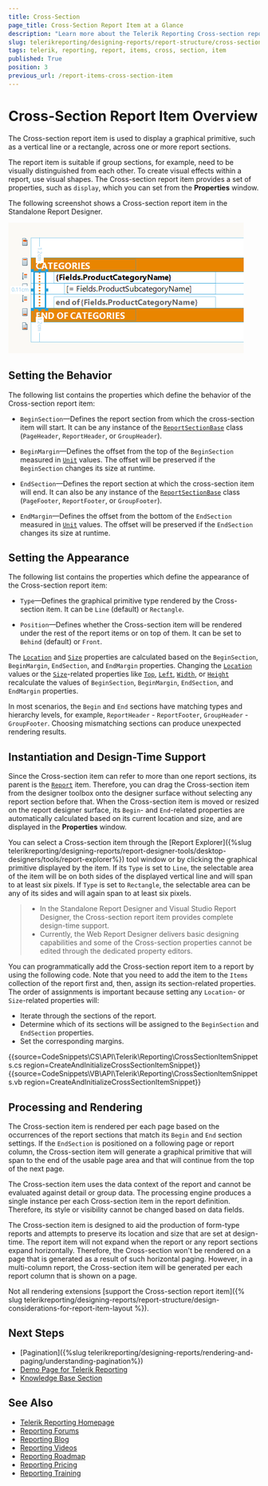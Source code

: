 ```yaml
---
title: Cross-Section 
page_title: Cross-Section Report Item at a Glance
description: "Learn more about the Telerik Reporting Cross-section report item, how to set its appearance and behavior with the designers that support it and with code."
slug: telerikreporting/designing-reports/report-structure/cross-section-item
tags: telerik, reporting, report, items, cross, section, item
published: True
position: 3
previous_url: /report-items-cross-section-item
---
```


# Cross-Section Report Item Overview

The Cross-section report item is used to display a graphical primitive, such as a vertical line or a rectangle, across one or more report sections.

The report item is suitable if group sections, for example, need to be visually distinguished from each other. To create visual effects within a report, use visual shapes. The Cross-section report item provides a set of properties, such as `display`, which you can set from the **Properties** window.

The following screenshot shows a Cross-section report item in the Standalone Report Designer.

![Cross-section report item between the Report Header and Report Footer in the Standalone Report Designer](images/report-items-cross-section-item.png)

## Setting the Behavior

The following list contains the properties which define the behavior of the Cross-section report item:

* `BeginSection`&mdash;Defines the report section from which the cross-section item will start. It can be any instance of the [`ReportSectionBase`](/api/Telerik.Reporting.ReportSectionBase) class (`PageHeader`, `ReportHeader`, or `GroupHeader`).

* `BeginMargin`&mdash;Defines the offset from the top of the `BeginSection` measured in [`Unit`](/api/Telerik.Reporting.Drawing.Unit) values. The offset will be preserved if the `BeginSection` changes its size at runtime.

* `EndSection`&mdash;Defines the report section at which the cross-section item will end. It can also be any instance of the [`ReportSectionBase`](/api/Telerik.Reporting.ReportSectionBase) class (`PageFooter`, `ReportFooter`, or `GroupFooter`).

* `EndMargin`&mdash;Defines the offset from the bottom of the `EndSection` measured in [`Unit`](/api/Telerik.Reporting.Drawing.Unit) values. The offset will be preserved if the `EndSection` changes its size at runtime.

## Setting the Appearance

The following list contains the properties which define the appearance of the Cross-section report item:

* `Type`&mdash;Defines the graphical primitive type rendered by the Cross-section item. It can be `Line` (default) or `Rectangle`.

* `Position`&mdash;Defines whether the Cross-section item will be rendered under the rest of the report items or on top of them. It can be set to `Behind` (default) or `Front`.

The [`Location`](/api/Telerik.Reporting.ReportItem#Telerik_Reporting_ReportItem_Location) and [`Size`](/api/Telerik.Reporting.ReportItem#Telerik_Reporting_ReportItem_Size) properties are calculated based on the `BeginSection`, `BeginMargin`, `EndSection`, and `EndMargin` properties. Changing the [`Location`](/api/Telerik.Reporting.ReportItem#Telerik_Reporting_ReportItem_Location) values or the [`Size`](/api/Telerik.Reporting.ReportItem#Telerik_Reporting_ReportItem_Size)-related properties like [`Top`](/api/Telerik.Reporting.ReportItem#Telerik_Reporting_ReportItem_Top), [`Left`](/api/Telerik.Reporting.ReportItem#Telerik_Reporting_ReportItem_Left), [`Width`](/api/Telerik.Reporting.ReportItem#Telerik_Reporting_ReportItem_Width), or [`Height`](/api/Telerik.Reporting.ReportItem#Telerik_Reporting_ReportItem_Height) recalculate the values of `BeginSection`, `BeginMargin`, `EndSection`, and `EndMargin` properties.

In most scenarios, the `Begin` and `End` sections have matching types and hierarchy levels, for example, `ReportHeader` - `ReportFooter`, `GroupHeader` - `GroupFooter`. Choosing mismatching sections can produce unexpected rendering results.

## Instantiation and Design-Time Support

Since the Cross-section item can refer to more than one report sections, its parent is the [`Report`](/api/Telerik.Reporting.Report) item. Therefore, you can drag the Cross-section item from the designer toolbox onto the designer surface without selecting any report section before that. When the Cross-section item is moved or resized on the report designer surface, its `Begin`- and `End`-related properties are automatically calculated based on its current location and size, and are displayed in the **Properties** window.

You can select a Cross-section item through the [Report Explorer]({%slug telerikreporting/designing-reports/report-designer-tools/desktop-designers/tools/report-explorer%}) tool window or by clicking the graphical primitive displayed by the item. If its `Type` is set to `Line`, the selectable area of the item will be on both sides of the displayed vertical line and will span to at least six pixels. If `Type` is set to `Rectangle`, the selectable area can be any of its sides and will again span to at least six pixels.

>* In the Standalone Report Designer and Visual Studio Report Designer, the Cross-section report item provides complete design-time support.
>* Currently, the Web Report Designer delivers basic designing capabilities and some of the Cross-section properties cannot be edited through the dedicated property editors.


You can programmatically add the Cross-section report item to a report by using the following code. Note that you need to add the item to the `Items` collection of the report first and, then, assign its section-related properties. The order of assignments is important because setting any `Location`- or `Size`-related properties will:

* Iterate through the sections of the report.
* Determine which of its sections will be assigned to the `BeginSection` and `EndSection` properties.
* Set the corresponding margins.

{{source=CodeSnippets\CS\API\Telerik\Reporting\CrossSectionItemSnippets.cs region=CreateAndInitializeCrossSectionItemSnippet}}
{{source=CodeSnippets\VB\API\Telerik\Reporting\CrossSectionItemSnippets.vb region=CreateAndInitializeCrossSectionItemSnippet}}


## Processing and Rendering

The Cross-section item is rendered per each page based on the occurrences of the report sections that match its `Begin` and `End` section settings. If the `EndSection` is positioned on a following page or report column, the Cross-section item will generate a graphical primitive that will span to the end of the usable page area and that will continue from the top of the next page.

The Cross-section item uses the data context of the report and cannot be evaluated against detail or group data. The processing engine produces a single instance per each Cross-section item in the report definition. Therefore, its style or visibility cannot be changed based on data fields.

The Cross-section item is designed to aid the production of form-type reports and attempts to preserve its location and size that are set at design-time. The report item will not expand when the report or any report sections expand horizontally. Therefore, the Cross-section won't be rendered on a page that is generated as a result of such horizontal paging. However, in a multi-column report, the Cross-section item will be generated per each report column that is shown on a page.

Not all rendering extensions [support the Cross-section report item]({% slug telerikreporting/designing-reports/report-structure/design-considerations-for-report-item-layout %}).

## Next Steps

* [Pagination]({%slug telerikreporting/designing-reports/rendering-and-paging/understanding-pagination%})
* [Demo Page for Telerik Reporting](https://demos.telerik.com/reporting)
* [Knowledge Base Section](/knowledge-base)

## See Also

* [Telerik Reporting Homepage](https://www.telerik.com/products/reporting)
* [Reporting Forums](https://www.telerik.com/forums/reporting)
* [Reporting Blog](https://www.telerik.com/blogs/tag/reporting)
* [Reporting Videos](https://www.telerik.com/videos/reporting)
* [Reporting Roadmap](https://www.telerik.com/support/whats-new/reporting/roadmap)
* [Reporting Pricing](https://www.telerik.com/purchase/individual/reporting)
* [Reporting Training](https://learn.telerik.com/learn/course/external/view/elearning/19/reporting-report-server-training)
